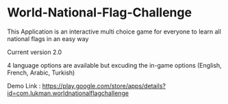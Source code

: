 # World-National-Flag-Challenge

This Application is an interactive multi choice game for everyone to learn all national flags in an easy way

Current version 2.0

4 language options are available but excuding the in-game options
(English, French, Arabic, Turkish)

Demo Link : https://play.google.com/store/apps/details?id=com.lukman.worldnationalflagchallenge
